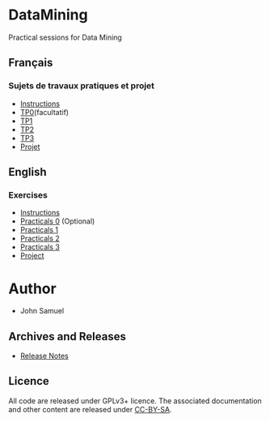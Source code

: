 # DataMining
Practical sessions for Data Mining

## Français
### Sujets de travaux pratiques et projet
* [Instructions](fr/README.md)
* [TP0](fr/TP0/TP0.md)(facultatif)
* [TP1](fr/TP1/TP1.md)
* [TP2](fr/TP2/TP2.md)
* [TP3](fr/TP3/TP3.md)
* [Projet](fr/Projet/Projet.md)

## English 
### Exercises
* [Instructions](en/README.md)
* [Practicals 0](en/practical0/practical0.md) (Optional)
* [Practicals 1](en/practical1/practical1.md)
* [Practicals 2](en/practical2/practical2.md)
* [Practicals 3](en/practical3/practical3.md)
* [Project](en/Project/project.md)

# Author
* John Samuel

## Archives and Releases
* [Release Notes](RELEASE.md)

## Licence
All code are released under GPLv3+ licence. The associated documentation and other content are released under [CC-BY-SA](http://creativecommons.org/licenses/by-sa/4.0/).

